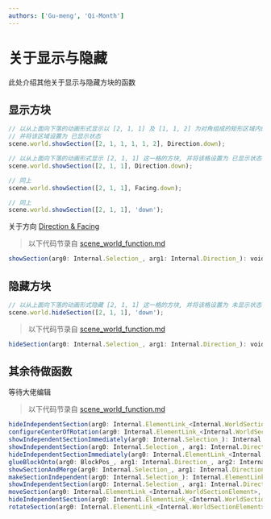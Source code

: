 ```yaml
---
authors: ['Gu-meng', 'Qi-Month']
---
```

# 关于显示与隐藏
此处介绍其他关于显示与隐藏方块的函数
 
## 显示方块

```js
// 以从上面向下落的动画形式显示以 [2, 1, 1] 及 [1, 1, 2] 为对角组成的矩形区域内的方块
// 并将该区域设置为 已显示状态
scene.world.showSection([2, 1, 1, 1, 1, 2], Direction.down);

// 以从上面向下落的动画形式显示 [2, 1, 1] 这一格的方块, 并将该格设置为 已显示状态
scene.world.showSection([2, 1, 1], Direction.down);

// 同上
scene.world.showSection([2, 1, 1], Facing.down);

// 同上
scene.world.showSection([2, 1, 1], 'down');
```
关于方向 [Direction & Facing](../Internal/Facing.md)

> 以下代码节录自 [scene_world_function.md](../Internal/SceneWorldFunction)

```js
showSection(arg0: Internal.Selection_, arg1: Internal.Direction_): void_;
```

## 隐藏方块

```js
// 以从上面向下落的动画形式隐藏 [2, 1, 1] 这一格的方块, 并将该格设置为 未显示状态
scene.world.hideSection([2, 1, 1], 'down');
```

> 以下代码节录自 [scene_world_function.md](../Internal/SceneWorldFunction)

```js
hideSection(arg0: Internal.Selection_, arg1: Internal.Direction_): void_;
```

## 其余待做函数

等待大佬编辑

> 以下代码节录自 [scene_world_function.md](../Internal/SceneWorldFunction)

```js
hideIndependentSection(arg0: Internal.ElementLink_<Internal.WorldSectionElement>, arg1: Internal.Direction_, arg2: number): void_;
configureCenterOfRotation(arg0: Internal.ElementLink_<Internal.WorldSectionElement>, arg1: Vec3d_): void_;
showIndependentSectionImmediately(arg0: Internal.Selection_): Internal.ElementLink<Internal.WorldSectionElement>;
showIndependentSection(arg0: Internal.Selection_, arg1: Internal.Direction_): Internal.ElementLink<Internal.WorldSectionElement>;
hideIndependentSectionImmediately(arg0: Internal.ElementLink_<Internal.WorldSectionElement>): void_;
glueBlockOnto(arg0: BlockPos_, arg1: Internal.Direction_, arg2: Internal.ElementLink_<Internal.WorldSectionElement>): void_;
showSectionAndMerge(arg0: Internal.Selection_, arg1: Internal.Direction_, arg2: Internal.ElementLink_<Internal.WorldSectionElement>): void_;
makeSectionIndependent(arg0: Internal.Selection_): Internal.ElementLink<Internal.WorldSectionElement>;
showIndependentSection(arg0: Internal.Selection_, arg1: Internal.Direction_, arg2: number): Internal.ElementLink<Internal.WorldSectionElement>;
moveSection(arg0: Internal.ElementLink_<Internal.WorldSectionElement>, arg1: Vec3d_, arg2: number): void_;
hideIndependentSection(arg0: Internal.ElementLink_<Internal.WorldSectionElement>, arg1: Internal.Direction_): void_;
rotateSection(arg0: Internal.ElementLink_<Internal.WorldSectionElement>, arg1: number, arg2: number, arg3: number, arg4: number): void_;
```
